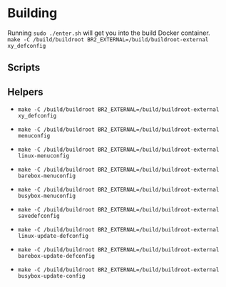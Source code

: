 # Building

Running `sudo ./enter.sh` will get you into the build Docker container.   
`make -C /build/buildroot BR2_EXTERNAL=/build/buildroot-external xy_defconfig`

## Scripts



## Helpers

- `make -C /build/buildroot BR2_EXTERNAL=/build/buildroot-external xy_defconfig`
- `make -C /build/buildroot BR2_EXTERNAL=/build/buildroot-external menuconfig`
- `make -C /build/buildroot BR2_EXTERNAL=/build/buildroot-external linux-menuconfig`
- `make -C /build/buildroot BR2_EXTERNAL=/build/buildroot-external barebox-menuconfig`
- `make -C /build/buildroot BR2_EXTERNAL=/build/buildroot-external busybox-menuconfig`

- `make -C /build/buildroot BR2_EXTERNAL=/build/buildroot-external savedefconfig`
- `make -C /build/buildroot BR2_EXTERNAL=/build/buildroot-external linux-update-defconfig`
- `make -C /build/buildroot BR2_EXTERNAL=/build/buildroot-external barebox-update-defconfig`
- `make -C /build/buildroot BR2_EXTERNAL=/build/buildroot-external busybox-update-config`
